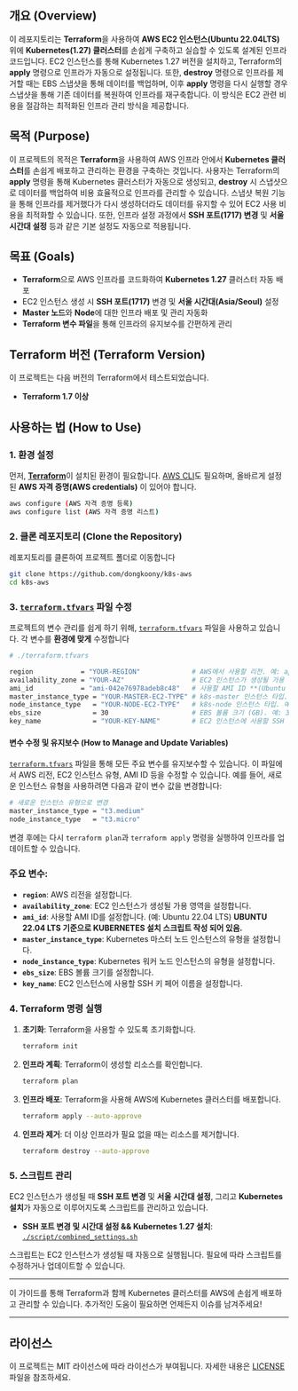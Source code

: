 ## 개요 (Overview)
이 레포지토리는 **Terraform**을 사용하여 **AWS EC2 인스턴스(Ubuntu 22.04LTS)** 위에 **Kubernetes(1.27) 클러스터**를 손쉽게 구축하고 실습할 수 있도록 설계된 인프라 코드입니다. EC2 인스턴스를 통해 Kubernetes 1.27 버전을 설치하고, Terraform의 **apply** 명령으로 인프라가 자동으로 설정됩니다. 또한, **destroy** 명령으로 인프라를 제거할 때는 EBS 스냅샷을 통해 데이터를 백업하며, 이후 **apply** 명령을 다시 실행할 경우 스냅샷을 통해 기존 데이터를 복원하여 인프라를 재구축합니다. 이 방식은 EC2 관련 비용을 절감하는 최적화된 인프라 관리 방식을 제공합니다.

## 목적 (Purpose)
이 프로젝트의 목적은 **Terraform**을 사용하여 AWS 인프라 안에서 **Kubernetes 클러스터**를 손쉽게 배포하고 관리하는 환경을 구축하는 것입니다. 사용자는 Terraform의 **apply** 명령을 통해 Kubernetes 클러스터가 자동으로 생성되고, **destroy** 시 스냅샷으로 데이터를 백업하여 비용 효율적으로 인프라를 관리할 수 있습니다. 스냅샷 복원 기능을 통해 인프라를 제거했다가 다시 생성하더라도 데이터를 유지할 수 있어 EC2 사용 비용을 최적화할 수 있습니다. 또한, 인프라 설정 과정에서 **SSH 포트(1717) 변경** 및 **서울 시간대 설정** 등과 같은 기본 설정도 자동으로 적용됩니다.

## 목표 (Goals)
- **Terraform**으로 AWS 인프라를 코드화하여 **Kubernetes 1.27** 클러스터 자동 배포
- EC2 인스턴스 생성 시 **SSH 포트(1717)** 변경 및 **서울 시간대(Asia/Seoul)** 설정
- **Master 노드**와 **Node**에 대한 인프라 배포 및 관리 자동화
- **Terraform 변수 파일**을 통해 인프라의 유지보수를 간편하게 관리

## Terraform 버전 (Terraform Version)
이 프로젝트는 다음 버전의 Terraform에서 테스트되었습니다.
- **Terraform 1.7 이상**

## 사용하는 법 (How to Use)

### 1. 환경 설정
먼저, [**Terraform**](https://developer.hashicorp.com/terraform/install#darwin)이 설치된 환경이 필요합니다. [AWS CLI](https://docs.aws.amazon.com/ko_kr/cli/latest/userguide/getting-started-install.html)도 필요하며, 올바르게 설정된 **AWS 자격 증명(AWS credentials)** 이 있어야 합니다.
```bash
aws configure (AWS 자격 증명 등록)
aws configure list (AWS 자격 증명 리스트)
```

### 2. 클론 레포지토리 (Clone the Repository)
레포지토리를 클론하여 프로젝트 폴더로 이동합니다

```bash
git clone https://github.com/dongkoony/k8s-aws
cd k8s-aws
```

### 3. [`terraform.tfvars`](https://github.com/dongkoony/k8s-aws/blob/master/terraform.tfvars) 파일 수정
프로젝트의 변수 관리를 쉽게 하기 위해, [`terraform.tfvars`](https://github.com/dongkoony/k8s-aws/blob/master/terraform.tfvars) 파일을 사용하고 있습니다. 각 변수를 **환경에 맞게** 수정합니다

```bash
# ./terraform.tfvars

region            = "YOUR-REGION"             # AWS에서 사용할 리전. 예: ap-northeast-2 (서울 리전)
availability_zone = "YOUR-AZ"                 # EC2 인스턴스가 생성될 가용 영역. 예: ap-northeast-2a
ami_id            = "ami-042e76978adeb8c48"   # 사용할 AMI ID **(Ubuntu 22.04 LTS AMI ID) 22.04 LTS 기준 k8s 설치 스크립트 작성 되어 있음.**
master_instance_type = "YOUR-MASTER-EC2-TYPE" # k8s-master 인스턴스 타입. 예: t3.small
node_instance_type   = "YOUR-NODE-EC2-TYPE"   # k8s-node 인스턴스 타입. 예: t2.micro
ebs_size             = 30                     # EBS 볼륨 크기 (GB). 예: 30GB
key_name             = "YOUR-KEY-NAME"        # EC2 인스턴스에 사용할 SSH 키 페어 이름
```

#### 변수 수정 및 유지보수 (How to Manage and Update Variables)
[`terraform.tfvars`](https://github.com/dongkoony/k8s-aws/blob/master/terraform.tfvars) 파일을 통해 모든 주요 변수를 유지보수할 수 있습니다. 이 파일에서 AWS 리전, EC2 인스턴스 유형, AMI ID 등을 수정할 수 있습니다. 예를 들어, 새로운 인스턴스 유형을 사용하려면 다음과 같이 변수 값을 변경합니다:

```bash
# 새로운 인스턴스 유형으로 변경
master_instance_type = "t3.medium"
node_instance_type   = "t3.micro"
```

변경 후에는 다시 `terraform plan`과 `terraform apply` 명령을 실행하여 인프라를 업데이트할 수 있습니다.

### 주요 변수:
- **`region`**: AWS 리전을 설정합니다.
- **`availability_zone`**: EC2 인스턴스가 생성될 가용 영역을 설정합니다.
- **`ami_id`**: 사용할 AMI ID를 설정합니다. (예: Ubuntu 22.04 LTS) **UBUNTU 22.04 LTS 기준으로 KUBERNETES 설치 스크립트 작성 되어 있음.**
- **`master_instance_type`**: Kubernetes 마스터 노드 인스턴스의 유형을 설정합니다.
- **`node_instance_type`**: Kubernetes 워커 노드 인스턴스의 유형을 설정합니다.
- **`ebs_size`**: EBS 볼륨 크기를 설정합니다.
- **`key_name`**: EC2 인스턴스에 사용할 SSH 키 페어 이름을 설정합니다.


### 4. Terraform 명령 실행

1. **초기화**: Terraform을 사용할 수 있도록 초기화합니다.
   ```bash
   terraform init
   ```

2. **인프라 계획**: Terraform이 생성할 리소스를 확인합니다.
   ```bash
   terraform plan
   ```
 
3. **인프라 배포**: Terraform을 사용해 AWS에 Kubernetes 클러스터를 배포합니다.
   ```bash
   terraform apply --auto-approve
   ```

4. **인프라 제거**: 더 이상 인프라가 필요 없을 때는 리소스를 제거합니다.
   ```bash
   terraform destroy --auto-approve
   ```

### 5. 스크립트 관리
EC2 인스턴스가 생성될 때 **SSH 포트 변경** 및 **서울 시간대 설정**, 그리고 **Kubernetes 설치**가 자동으로 이루어지도록 스크립트를 관리하고 있습니다.

- **SSH 포트 변경 및 시간대 설정 && Kubernetes 1.27 설치**: [`./script/combined_settings.sh`](https://github.com/dongkoony/k8s-aws/blob/master/script/combined_settings.sh)

스크립트는 EC2 인스턴스가 생성될 때 자동으로 실행됩니다. 필요에 따라 스크립트를 수정하거나 업데이트할 수 있습니다.


---

이 가이드를 통해 Terraform과 함께 Kubernetes 클러스터를 AWS에 손쉽게 배포하고 관리할 수 있습니다. 추가적인 도움이 필요하면 언제든지 이슈를 남겨주세요!

---

## 라이선스

이 프로젝트는 MIT 라이선스에 따라 라이선스가 부여됩니다. 자세한 내용은 [LICENSE](https://github.com/dongkoony/k8s-aws/blob/master/LICENSE) 파일을 참조하세요.